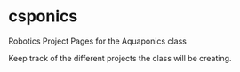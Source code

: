 # csponics
Robotics Project Pages for the Aquaponics class

Keep track of the different projects the class will be creating.
